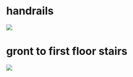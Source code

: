 # handrails

![](https://www.firststepdesigns.com/our-portfolio/wp-content/uploads/2016/02/Feature-davies-staircase-renovation7.jpg)

# gront to first floor stairs

![](https://i.pinimg.com/originals/5c/05/9c/5c059ca6ef353e825f27bf5350ac6a2c.jpg)
